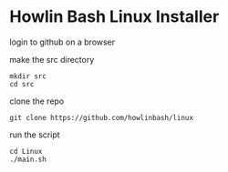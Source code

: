 
Howlin Bash Linux Installer
===========================

login to github on a browser

make the src directory

    mkdir src
    cd src

clone the repo

    git clone https://github.com/howlinbash/linux

run the script

    cd Linux
    ./main.sh
